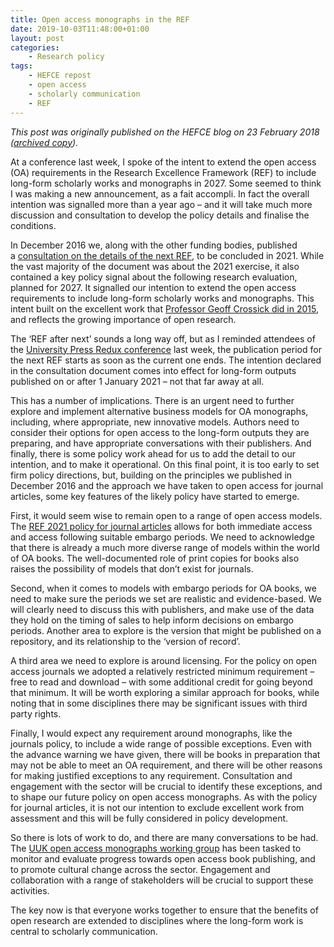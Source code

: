 ```yaml
---
title: Open access monographs in the REF
date: 2019-10-03T11:48:00+01:00
layout: post
categories:
    - Research policy
tags:
    - HEFCE repost
    - open access
    - scholarly communication
    - REF
---
```


*This post was originally published on the HEFCE blog on 23 February 2018 ([archived copy](https://webarchive.nationalarchives.gov.uk/20180405115902oe_/http://blog.hefce.ac.uk/2018/02/23/open-access-monographs-ref-2027/)).*

At a conference last week, I spoke of the intent to extend the open access (OA) requirements in the Research Excellence Framework (REF) to include long-form scholarly works and monographs in 2027. Some seemed to think I was making a new announcement, as a fait accompli. In fact the overall intention was signalled more than a year ago – and it will take much more discussion and consultation to develop the policy details and finalise the conditions.

In December 2016 we, along with the other funding bodies, published a [consultation on the details of the next REF](https://webarchive.nationalarchives.gov.uk/20180405115902/http://www.hefce.ac.uk/media/HEFCE,2014/Content/Pubs/2016/201636/HEFCE2016_36.pdf), to be concluded in 2021. While the vast majority of the document was about the 2021 exercise, it also contained a key policy signal about the following research evaluation, planned for 2027. It signalled our intention to extend the open access requirements to include long-form scholarly works and monographs. This intent built on the excellent work that [Professor Geoff Crossick did in 2015](https://webarchive.nationalarchives.gov.uk/20180405115902/http://www.hefce.ac.uk/pubs/rereports/year/2015/monographs/), and reflects the growing importance of open research.

The ‘REF after next’ sounds a long way off, but as I reminded attendees of the [University Press Redux conference](https://www.alpsp.org/UPRedux) last week, the publication period for the next REF starts as soon as the current one ends. The intention declared in the consultation document comes into effect for long-form outputs published on or after 1 January 2021 – not that far away at all.

This has a number of implications. There is an urgent need to further explore and implement alternative business models for OA monographs, including, where appropriate, new innovative models. Authors need to consider their options for open access to the long-form outputs they are preparing, and have appropriate conversations with their publishers. And finally, there is some policy work ahead for us to add the detail to our intention, and to make it operational. On this final point, it is too early to set firm policy directions, but, building on the principles we published in December 2016 and the approach we have taken to open access for journal articles, some key features of the likely policy have started to emerge.

First, it would seem wise to remain open to a range of open access models. The [REF 2021 policy for journal articles](https://www.ref.ac.uk/publications/guidance-on-submissions-201901/) allows for both immediate access and access following suitable embargo periods. We need to acknowledge that there is already a much more diverse range of models within the world of OA books. The well-documented role of print copies for books also raises the possibility of models that don’t exist for journals.

Second, when it comes to models with embargo periods for OA books, we need to make sure the periods we set are realistic and evidence-based. We will clearly need to discuss this with publishers, and make use of the data they hold on the timing of sales to help inform decisions on embargo periods. Another area to explore is the version that might be published on a repository, and its relationship to the ‘version of record’.

A third area we need to explore is around licensing. For the policy on open access journals we adopted a relatively restricted minimum requirement – free to read and download – with some additional credit for going beyond that minimum. It will be worth exploring a similar approach for books, while noting that in some disciplines there may be significant issues with third party rights.

Finally, I would expect any requirement around monographs, like the journals policy, to include a wide range of possible exceptions. Even with the advance warning we have given, there will be books in preparation that may not be able to meet an OA requirement, and there will be other reasons for making justified exceptions to any requirement. Consultation and engagement with the sector will be crucial to identify these exceptions, and to shape our future policy on open access monographs. As with the policy for journal articles, it is not our intention to exclude excellent work from assessment and this will be fully considered in policy development.

So there is lots of work to do, and there are many conversations to be had. The [UUK open access monographs working group](https://www.universitiesuk.ac.uk/policy-and-analysis/research-policy/open-science/Pages/open-access-monographs.aspx) has been tasked to monitor and evaluate progress towards open access book publishing, and to promote cultural change across the sector. Engagement and collaboration with a range of stakeholders will be crucial to support these activities.

The key now is that everyone works together to ensure that the benefits of open research are extended to disciplines where the long-form work is central to scholarly communication.